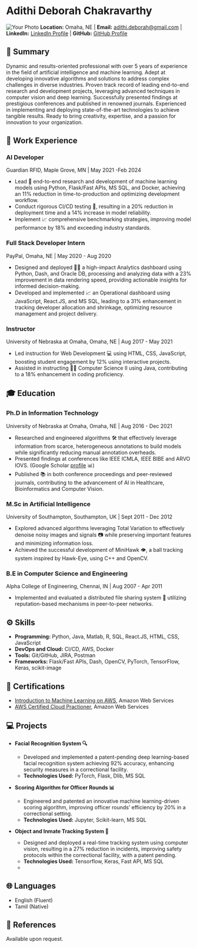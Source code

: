 # Adithi Deborah Chakravarthy
![Your Photo](link/to/your/photo.jpg)
**Location:** Omaha, NE | **Email:** adithi.deborah@gmail.com | **LinkedIn:** [LinkedIn Profile](https://www.linkedin.com/in/adithideborah/) | **GitHub:** [GitHub Profile](https://github.com/adithideborah) 

## :rocket: Summary
Dynamic and results-oriented professional with over 5 years of experience in the field of artificial intelligence and machine learning. Adept at developing innovative algorithms and solutions to address complex challenges in diverse industries. Proven track record of leading end-to-end research and development projects, leveraging advanced techniques in computer vision and deep learning. Successfully presented findings at prestigious conferences and published in renowned journals. Experienced in implementing and deploying state-of-the-art technologies to achieve tangible results. Ready to bring creativity, expertise, and a passion for innovation to your organization.

## :briefcase: Work Experience
### AI Developer
Guardian RFID, Maple Grove, MN | May 2021 -Feb 2024
- Lead :hammer: end-to-end research and development of machine learning models using Python, Flask/Fast APIs, MS SQL, and Docker, achieving an 11% reduction in time-to-production and optimizing development workflow.
- Conduct rigorous CI/CD testing :test_tube:, resulting in a 20% reduction in deployment time and a 14% increase in model reliability.
- Implement :chart_with_upwards_trend: comprehensive benchmarking strategies, improving model performance by 18% and exceeding industry standards.

### Full Stack Developer Intern
PayPal, Omaha, NE | May 2020 - Aug 2020
- Designed and deployed 👩‍💻 a high-impact Analytics dashboard using Python, Dash, and Oracle DB, processing and analyzing data with a 23% improvement in data rendering speed, providing actionable insights for informed decision-making.
- Developed and implemented :chart_with_upwards_trend: an Operational dashboard using JavaScript, React.JS, and MS SQL, leading to a 31% enhancement in tracking developer allocation and shrinkage, optimizing resource management and project delivery.

### Instructor
University of Nebraska at Omaha, Omaha, NE | Aug 2017 - May 2021
- Led instruction for Web Development 💻 using HTML, CSS, JavaScript, boosting student engagement by 12% using interactive projects.
- Assisted in instructing 👩‍🏫 Computer Science II using Java, contributing to a 18% enhancement in coding proficiency.


## :mortar_board: Education
### Ph.D in Information Technology
University of Nebraska at Omaha, Omaha, NE | Aug 2016 - Dec 2021
- Researched and engineered algorithms 🛠️ that effectively leverage information from scarce, heterogeneous annotations to build models while significantly reducing manual annotation overheads.
- Presented findings at conferences like IEEE ICMLA, IEEE BIBE and ARVO IOVS. (Google Scholar [profile](https://scholar.google.com/citations?view_op=list_works&hl=en&user=JcqMN58AAAAJ) 📊)
- Published 📚 in both conference proceedings and peer-reviewed journals, contributing to the advancement of AI in Healthcare, Bioinformatics and Computer Vision.

### M.Sc in Artificial Intelligence
University of Southampton, Southampton, UK | Sept 2011 - Dec 2012
- Explored advanced algorithms leveraging Total Variation to effectively denoise noisy images and signals 📷 while preserving important features and minimizing information loss.
- Achieved the successful development of MiniHawk 👁️, a ball tracking system inspired by Hawk-Eye, using C++ and OpenCV.

### B.E in Computer Science and Engineering
Alpha College of Engineering, Chennai, IN | Aug 2007 - Apr 2011
- Implemented and evaluated a distributed file sharing system 📂 utilizing reputation-based mechanisms in peer-to-peer networks.


## :gear: Skills
- **Programming:** Python, Java, Matlab, R, SQL, React.JS, HTML, CSS, JavaScript
- **DevOps and Cloud:** CI/CD, AWS, Docker
- **Tools:** Git/GitHub, JIRA, Postman
- **Frameworks:** Flask/Fast APIs, Dash, OpenCV, PyTorch, TensorFlow, Keras, scikit-image

## :bookmark_tabs: Certifications
- [Introduction to Machine Learning on AWS](https://www.coursera.org/account/accomplishments/verify/8K3HR9L7K3FA?), Amazon Web Services 
- [AWS Certified Cloud Practioner](https://www.credly.com/badges/254692ef-e9d0-4da0-8ead-63281a0340e7?source=linked_in_profile), Amazon Web Services 

## :computer: Projects
- **Facial Recognition System 🔍** 
  - Developed and implemented a patent-pending deep learning-based facial recognition system achieving 92% accuracy, enhancing security measures in a correctional facility.
  - **Technologies Used:** PyTorch, Flask, Dlib, MS SQL

- **Scoring Algorithm for Officer Rounds 📊**
  - Engineered and patented an innovative machine learning-driven scoring algorithm, improving officer rounds’ efficiency by 20% in a correctional setting.
  - **Technologies Used:** Jupyter, Scikit-learn, MS SQL

- **Object and Inmate Tracking System 🚨**
  - Designed and deployed a real-time tracking system using computer vision, resulting in a 27% reduction in incidents, improving safety protocols within the correctional facility, with a patent pending.
  - **Technologies Used:** Tensorflow, Keras, Fast API, MS SQL
  - 
## :globe_with_meridians: Languages
- English (Fluent)
- Tamil (Native)

## :page_facing_up: References
Available upon request.

